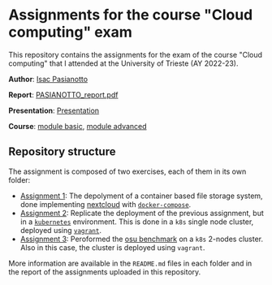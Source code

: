 # Assignments for the course "Cloud computing" exam

This repository contains the assignments for the exam of the course "Cloud computing" that I attended at the University of Trieste (AY 2022-23). 

**Author**: [Isac Pasianotto](mailto:ISAC.PASIANOTTO@studenti.units.it)

**Report**: [PASIANOTTO_report.pdf](./PASIANOTTO_report.pdf)

**Presentation**: [Presentation](./Presentation.pdf)

**Course**: [module basic](https://github.com/Foundations-of-HPC/Cloud-Basic-2023), [module advanced](https://github.com/Foundations-of-HPC/Cloud-advanced-2023)


## Repository structure

The assignment is composed of two exercises, each of them in its own folder: 

- [Assignment 1](./exercise01/): The depolyment of a container based file storage system, done implementing [nextcloud](https://nextcloud.com/) with [`docker-compose`](https://docs.docker.com/compose/). 
- [Assignment 2](./exercise02/): Replicate the deployment of the previous assignment, but in a [`kubernetes`](https://kubernetes.io/) environment. This is done in a `k8s` single node cluster, deployed using [`vagrant`](https://www.vagrantup.com/).
- [Assignment 3](./exercise03/): Peroformed the [osu benchmark](https://mvapich.cse.ohio-state.edu/benchmarks/) on a `k8s` 2-nodes cluster. Also in this case, the cluster is deployed using `vagrant`.

More information are available in the `README.md` files in each folder and in the report of the assignments uploaded in this repository. 
